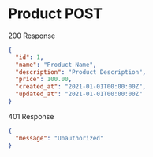 # Product POST


200 Response
```json
{
  "id": 1,
  "name": "Product Name",
  "description": "Product Description",
  "price": 100.00,
  "created_at": "2021-01-01T00:00:00Z",
  "updated_at": "2021-01-01T00:00:00Z"
}
```
401 Response
```json
{
  "message": "Unauthorized"
}
```